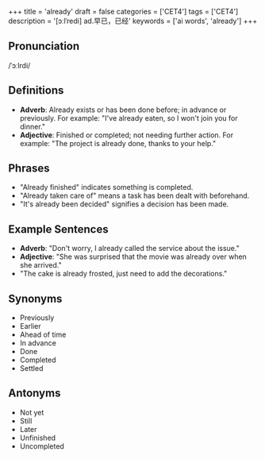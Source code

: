+++
title = 'already'
draft = false
categories = ['CET4']
tags = ['CET4']
description = '[ɔːlˈredi] ad.早已，已经'
keywords = ['ai words', 'already']
+++

## Pronunciation
/ˈɔːlrdi/

## Definitions
- **Adverb**: Already exists or has been done before; in advance or previously. For example: "I've already eaten, so I won't join you for dinner."
- **Adjective**: Finished or completed; not needing further action. For example: "The project is already done, thanks to your help."

## Phrases
- "Already finished" indicates something is completed.
- "Already taken care of" means a task has been dealt with beforehand.
- "It's already been decided" signifies a decision has been made.

## Example Sentences
- **Adverb**: "Don't worry, I already called the service about the issue."
- **Adjective**: "She was surprised that the movie was already over when she arrived."
- "The cake is already frosted, just need to add the decorations."

## Synonyms
- Previously
- Earlier
- Ahead of time
- In advance
- Done
- Completed
- Settled

## Antonyms
- Not yet
- Still
- Later
- Unfinished
- Uncompleted
